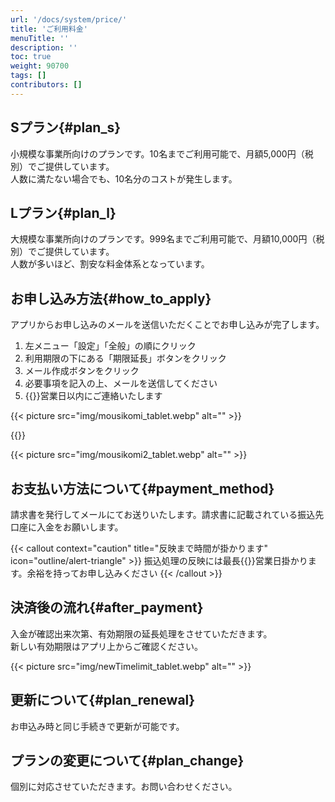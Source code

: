 ```yaml
---
url: '/docs/system/price/'
title: 'ご利用料金'
menuTitle: ''
description: ''
toc: true
weight: 90700
tags: []
contributors: []
---
```


## Sプラン{#plan_s}

小規模な事業所向けのプランです。10名までご利用可能で、月額5,000円（税別）でご提供しています。  
人数に満たない場合でも、10名分のコストが発生します。

## Lプラン{#plan_l}

大規模な事業所向けのプランです。999名までご利用可能で、月額10,000円（税別）でご提供しています。  
人数が多いほど、割安な料金体系となっています。

## お申し込み方法{#how_to_apply}

アプリからお申し込みのメールを送信いただくことでお申し込みが完了します。

1. 左メニュー「設定」「全般」の順にクリック
2. 利用期限の下にある「期限延長」ボタンをクリック
3. メール作成ボタンをクリック
4. 必要事項を記入の上、メールを送信してください
5. {{<mock >}}営業日以内にご連絡いたします

{{< picture src="img/mousikomi_tablet.webp" alt="" >}}

{{<nextArrow>}}

{{< picture src="img/mousikomi2_tablet.webp" alt="" >}}

## お支払い方法について{#payment_method}

請求書を発行してメールにてお送りいたします。請求書に記載されている振込先口座に入金をお願いします。

{{< callout context="caution" title="反映まで時間が掛かります" icon="outline/alert-triangle" >}}
振込処理の反映には最長{{<mock >}}営業日掛かります。余裕を持ってお申し込みください
{{< /callout >}}

## 決済後の流れ{#after_payment}

入金が確認出来次第、有効期限の延長処理をさせていただきます。  
新しい有効期限はアプリ上からご確認ください。

{{< picture src="img/newTimelimit_tablet.webp" alt="" >}}

## 更新について{#plan_renewal}

お申込み時と同じ手続きで更新が可能です。

## プランの変更について{#plan_change}

個別に対応させていただきます。お問い合わせください。
